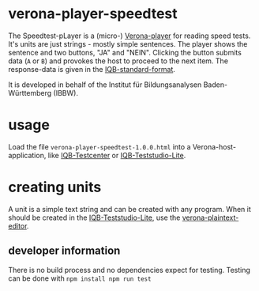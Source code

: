 # verona-player-speedtest

The Speedtest-pLayer is a (micro-) [Verona-player](https://github.com/verona-interfaces/player) for reading speed tests.
It's units are just strings - mostly simple sentences. The player shows the sentence and two buttons, 
"JA" and "NEIN". Clicking the button submits data (`A` or `B`) and provokes the host to proceed to the 
next item. The response-data is given in the [IQB-standard-format](https://github.com/iqb-berlin/verona-data-specifications/blob/main/responses/manual_iqb-standard.md). 

It is developed in behalf of the Institut für Bildungsanalysen Baden-Württemberg (IBBW).

# usage
Load the file `verona-player-speedtest-1.0.0.html` into a Verona-host-application,
like [IQB-Testcenter](https://github.com/iqb-berlin/testcenter-setup) or
[IQB-Teststudio-Lite](https://github.com/iqb-berlin/teststudio-lite-setup).

# creating units
A unit is a simple text string and can be created with any program. When it should be created in the 
[IQB-Teststudio-Lite](https://github.com/iqb-berlin/teststudio-lite-setup),
use the [verona-plaintext-editor](https://github.com/iqb-berlin/verona-editor-plaintext).

## developer information
There is no build process and no dependencies expect for testing.
Testing can be done with
`
npm install
npm run test
`
